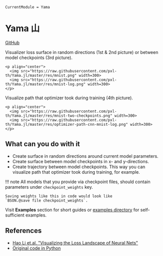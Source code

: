 ```@meta
CurrentModule = Yama
```

# Yama 山

[GitHub](https://github.com/pxl-th/Yama.jl)

Visualizer loss surface in random directions (1st & 2nd picture)
or between model checkpoints (3rd picture).

```@raw html
<p align="center">
  <img src="https://raw.githubusercontent.com/pxl-th/Yama.jl/master/res/mnist.png" width=300>
  <img src="https://raw.githubusercontent.com/pxl-th/Yama.jl/master/res/mnist-log.png" width=300>
</p>
```

Visualize path that optimizer took during training (4th picture).

```@raw html
<p align="center">
  <img src="https://raw.githubusercontent.com/pxl-th/Yama.jl/master/res/mnist-two-checkpoints.png" width=300>
  <img src="https://raw.githubusercontent.com/pxl-th/Yama.jl/master/res/optimizer-path-cnn-mnist-log.png" width=300>
</p>
```

## What can you do with it

- Create surface in random directions around current model parameters.
- Create surface between model checkpoints in x- and y-directions.
- Create trajectory between model checkpoints. This way you can visualize
  path that optimizer took during training, for example.

!!! note
    All models that you provide via checkpoint files, should contain
    parameters under `checkpoint_weights` key.

    Saving weights like this in code would look like
    `BSON.@save file checkpoint_weights`.

Visit **Examples** section for short guides or
[examples directory](https://github.com/pxl-th/Yama.jl/tree/master/examples)
for self-sufficient examples.

## References

- [Hao Li et.al. "Visualizing the Loss Landscape of Neural Nets"](https://arxiv.org/abs/1712.09913)
- [Original code in Python](https://github.com/tomgoldstein/loss-landscape)
